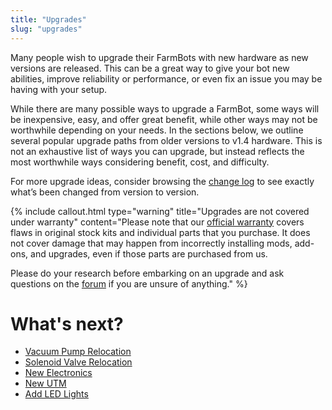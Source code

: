 ```yaml
---
title: "Upgrades"
slug: "upgrades"
---
```


Many people wish to upgrade their FarmBots with new hardware as new versions are released. This can be a great way to give your bot new abilities, improve reliability or performance, or even fix an issue you may be having with your setup.

While there are many possible ways to upgrade a FarmBot, some ways will be inexpensive, easy, and offer great benefit, while other ways may not be worthwhile depending on your needs. In the sections below, we outline several popular upgrade paths from older versions to v1.4 hardware. This is not an exhaustive list of ways you can upgrade, but instead reflects the most worthwhile ways considering benefit, cost, and difficulty.

For more upgrade ideas, consider browsing the [change log](../FarmBot-Genesis-V1.4/intro/change-log.md) to see exactly what’s been changed from version to version.

{%
include callout.html
type="warning"
title="Upgrades are not covered under warranty"
content="Please note that our [official warranty](http://warranty.farm.bot) covers flaws in original stock kits and individual parts that you purchase. It does not cover damage that may happen from incorrectly installing mods, add-ons, and upgrades, even if those parts are purchased from us.

Please do your research before embarking on an upgrade and ask questions on the [forum](http://forum.farm.bot) if you are unsure of anything."
%}


# What's next?

 * [Vacuum Pump Relocation](upgrades/vacuum-pump-relocation.md)
 * [Solenoid Valve Relocation](upgrades/solenoid-valve-relocation.md)
 * [New Electronics](upgrades/new-electronics.md)
 * [New UTM](upgrades/new-utm.md)
 * [Add LED Lights](upgrades/add-led-lights.md)
